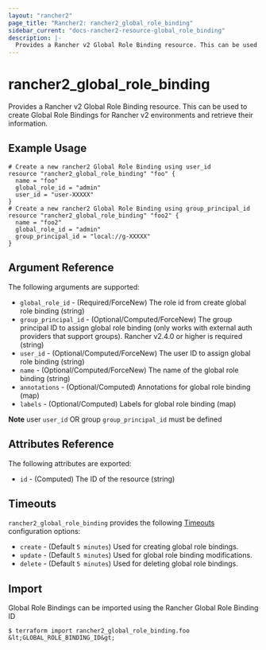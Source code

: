 ```yaml
---
layout: "rancher2"
page_title: "Rancher2: rancher2_global_role_binding"
sidebar_current: "docs-rancher2-resource-global_role_binding"
description: |-
  Provides a Rancher v2 Global Role Binding resource. This can be used to create Global Role Bindings for Rancher v2 environments and retrieve their information.
---
```


# rancher2\_global\_role\_binding

Provides a Rancher v2 Global Role Binding resource. This can be used to create Global Role Bindings for Rancher v2 environments and retrieve their information.

## Example Usage

```hcl
# Create a new rancher2 Global Role Binding using user_id
resource "rancher2_global_role_binding" "foo" {
  name = "foo"
  global_role_id = "admin"
  user_id = "user-XXXXX"
}
# Create a new rancher2 Global Role Binding using group_principal_id
resource "rancher2_global_role_binding" "foo2" {
  name = "foo2"
  global_role_id = "admin"
  group_principal_id = "local://g-XXXXX"
}
```

## Argument Reference

The following arguments are supported:

* `global_role_id` - (Required/ForceNew) The role id from create global role binding (string)
* `group_principal_id` - (Optional/Computed/ForceNew) The group principal ID to assign global role binding (only works with external auth providers that support groups). Rancher v2.4.0 or higher is required (string)
* `user_id` - (Optional/Computed/ForceNew) The user ID to assign global role binding (string)
* `name` - (Optional/Computed/ForceNew) The name of the global role binding (string)
* `annotations` - (Optional/Computed) Annotations for global role binding (map)
* `labels` - (Optional/Computed) Labels for global role binding (map)

**Note** user `user_id` OR group `group_principal_id` must be defined

## Attributes Reference

The following attributes are exported:

* `id` - (Computed) The ID of the resource (string)

## Timeouts

`rancher2_global_role_binding` provides the following
[Timeouts](https://www.terraform.io/docs/configuration/resources.html#operation-timeouts) configuration options:

- `create` - (Default `5 minutes`) Used for creating global role bindings.
- `update` - (Default `5 minutes`) Used for global role binding modifications.
- `delete` - (Default `5 minutes`) Used for deleting global role bindings.

## Import

Global Role Bindings can be imported using the Rancher Global Role Binding ID

```
$ terraform import rancher2_global_role_binding.foo &lt;GLOBAL_ROLE_BINDING_ID&gt;
```

